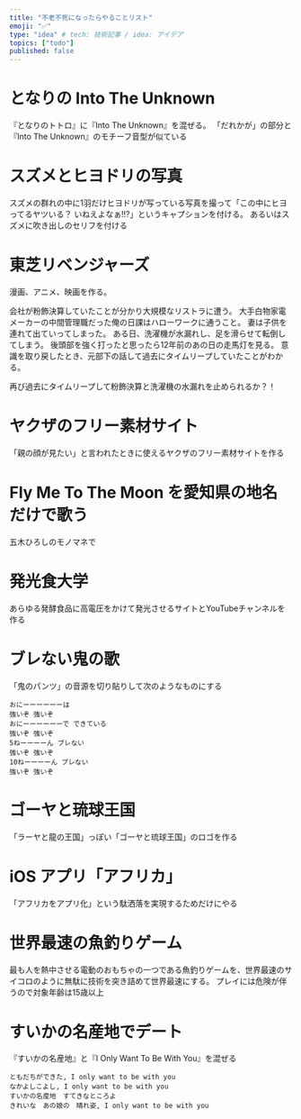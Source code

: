 ```yaml
---
title: "不老不死になったらやることリスト"
emoji: "✅"
type: "idea" # tech: 技術記事 / idea: アイデア
topics: ["todo"]
published: false
---
```


# となりの Into The Unknown

『となりのトトロ』に『Into The Unknown』を混ぜる。
「だれかが」の部分と『Into The Unknown』のモチーフ音型が似ている

# スズメとヒヨドリの写真

スズメの群れの中に1羽だけヒヨドリが写っている写真を撮って「この中にヒヨってるヤツいる？  いねえよなぁ!!?」というキャプションを付ける。
あるいはスズメに吹き出しのセリフを付ける

# 東芝リベンジャーズ

漫画、アニメ、映画を作る。

会社が粉飾決算していたことが分かり大規模なリストラに遭う。
大手白物家電メーカーの中間管理職だった俺の日課はハローワークに通うこと。
妻は子供を連れて出ていってしまった。
ある日、洗濯機が水漏れし、足を滑らせて転倒してしまう。
後頭部を強く打ったと思ったら12年前のあの日の走馬灯を見る。
意識を取り戻したとき、元部下の話して過去にタイムリープしていたことがわかる。

再び過去にタイムリープして粉飾決算と洗濯機の水漏れを止められるか？！

# ヤクザのフリー素材サイト

「親の顔が見たい」と言われたときに使えるヤクザのフリー素材サイトを作る

# Fly Me To The Moon を愛知県の地名だけで歌う

五木ひろしのモノマネで

# 発光食大学

あらゆる発酵食品に高電圧をかけて発光させるサイトとYouTubeチャンネルを作る

# ブレない鬼の歌

「鬼のパンツ」の音源を切り貼りして次のようなものにする

```
おにーーーーーーは
強いぞ 強いぞ
おにーーーーーーで できている
強いぞ 強いぞ
5ねーーーーん ブレない
強いぞ 強いぞ
10ねーーーーん ブレない
強いぞ 強いぞ
```

# ゴーヤと琉球王国

「ラーヤと龍の王国」っぽい「ゴーヤと琉球王国」のロゴを作る

# iOS アプリ「アフリカ」

「アフリカをアプリ化」という駄洒落を実現するためだけにやる

# 世界最速の魚釣りゲーム

最も人を熱中させる電動のおもちゃの一つである魚釣りゲームを、世界最速のサイコロのように無駄に技術を突き詰めて世界最速にする。
プレイには危険が伴うので対象年齢は15歳以上

# すいかの名産地でデート

『すいかの名産地』と『I Only Want To Be With You』を混ぜる

```
ともだちができた, I only want to be with you
なかよしこよし, I only want to be with you
すいかの名産地　すてきなところよ
きれいな　あの娘の　晴れ姿, I only want to be with you
```
